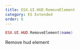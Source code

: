 ```yaml
---
title: ESX.UI.HUD.RemoveElement
category: ES Extended
order: 6
---
```


```lua
ESX.UI.HUD.RemoveElement(name)
```

Remove hud element
